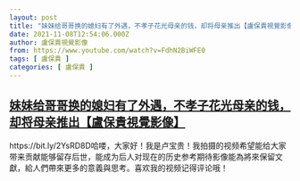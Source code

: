 ```yaml
---
layout: post
title: "妹妹给哥哥换的媳妇有了外遇，不孝子花光母亲的钱，却将母亲推出【盧保貴視覺影像】"
date: 2021-11-08T12:54:06.000Z
author: 盧保貴視覺影像
from: https://www.youtube.com/watch?v=FdhN2BiWFE0
tags: [ 盧保貴 ]
categories: [ 盧保貴 ]
---
```

<!--1636376046000-->
[妹妹给哥哥换的媳妇有了外遇，不孝子花光母亲的钱，却将母亲推出【盧保貴視覺影像】](https://www.youtube.com/watch?v=FdhN2BiWFE0)
------

<div>
https://bit.ly/2YsRD8D哈喽，大家好！我是卢宝贵！我拍摄的视频希望能给大家带来贡献能够留存后世，能成为后人对现在的历史参考期待影像能為將來保留文獻，給人們帶來更多的意義與思考。喜欢我的视频记得评论哦！
</div>
